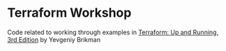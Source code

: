 # Terraform Workshop

Code related to working through examples in [Terraform: Up and Running, 3rd Edition](https://www.oreilly.com/library/view/terraform-up-and/9781098116736/) by Yevgeniy Brikman